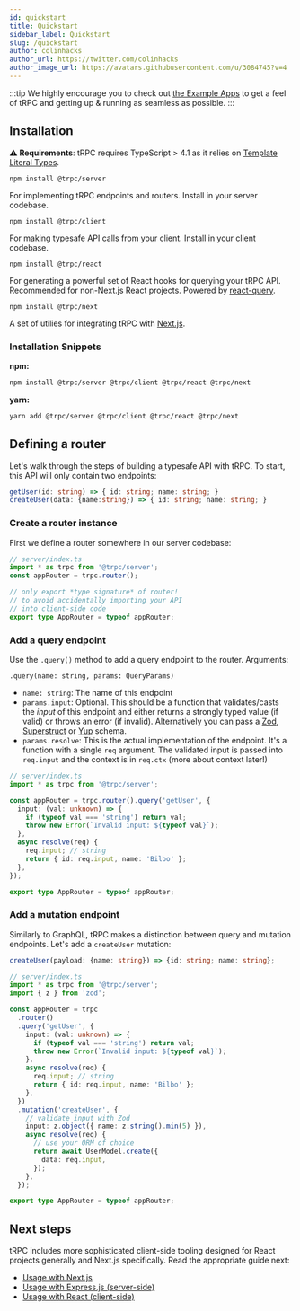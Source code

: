 ```yaml
---
id: quickstart
title: Quickstart
sidebar_label: Quickstart
slug: /quickstart
author: colinhacks
author_url: https://twitter.com/colinhacks
author_image_url: https://avatars.githubusercontent.com/u/3084745?v=4
---
```


:::tip
We highly encourage you to check out [the Example Apps](example-apps.md) to get a feel of tRPC and getting up & running as seamless as possible.
:::

## Installation

**⚠️ Requirements**: tRPC requires TypeScript > 4.1 as it relies on [Template Literal Types](https://www.typescriptlang.org/docs/handbook/2/template-literal-types.html).

`npm install @trpc/server`

For implementing tRPC endpoints and routers. Install in your server codebase.

`npm install @trpc/client`

For making typesafe API calls from your client. Install in your client codebase.

`npm install @trpc/react`

For generating a powerful set of React hooks for querying your tRPC API. Recommended for non-Next.js React projects. Powered by [react-query](https://react-query.tanstack.com/).

`npm install @trpc/next`

A set of utilies for integrating tRPC with [Next.js](https://nextjs.org/).

### Installation Snippets

**npm:**

```bash
npm install @trpc/server @trpc/client @trpc/react @trpc/next
```

**yarn:**

```bash
yarn add @trpc/server @trpc/client @trpc/react @trpc/next
```

## Defining a router

Let's walk through the steps of building a typesafe API with tRPC. To start, this API will only contain two endpoints:

```ts
getUser(id: string) => { id: string; name: string; }
createUser(data: {name:string}) => { id: string; name: string; }
```

### Create a router instance

First we define a router somewhere in our server codebase:

```ts
// server/index.ts
import * as trpc from '@trpc/server';
const appRouter = trpc.router();

// only export *type signature* of router!
// to avoid accidentally importing your API
// into client-side code
export type AppRouter = typeof appRouter;
```

### Add a query endpoint

Use the `.query()` method to add a query endpoint to the router. Arguments:

`.query(name: string, params: QueryParams)`

- `name: string`: The name of this endpoint
- `params.input`: Optional. This should be a function that validates/casts the _input_ of this endpoint and either returns a strongly typed value (if valid) or throws an error (if invalid). Alternatively you can pass a [Zod](https://github.com/colinhacks/zod), [Superstruct](https://github.com/ianstormtaylor/superstruct) or [Yup](https://github.com/jquense/yup) schema.
- `params.resolve`: This is the actual implementation of the endpoint. It's a function with a single `req` argument. The validated input is passed into `req.input` and the context is in `req.ctx` (more about context later!)

```ts
// server/index.ts
import * as trpc from '@trpc/server';

const appRouter = trpc.router().query('getUser', {
  input: (val: unknown) => {
    if (typeof val === 'string') return val;
    throw new Error(`Invalid input: ${typeof val}`);
  },
  async resolve(req) {
    req.input; // string
    return { id: req.input, name: 'Bilbo' };
  },
});

export type AppRouter = typeof appRouter;
```

### Add a mutation endpoint

Similarly to GraphQL, tRPC makes a distinction between query and mutation endpoints. Let's add a `createUser` mutation:

```ts
createUser(payload: {name: string}) => {id: string; name: string};
```

```ts
// server/index.ts
import * as trpc from '@trpc/server';
import { z } from 'zod';

const appRouter = trpc
  .router()
  .query('getUser', {
    input: (val: unknown) => {
      if (typeof val === 'string') return val;
      throw new Error(`Invalid input: ${typeof val}`);
    },
    async resolve(req) {
      req.input; // string
      return { id: req.input, name: 'Bilbo' };
    },
  })
  .mutation('createUser', {
    // validate input with Zod
    input: z.object({ name: z.string().min(5) }),
    async resolve(req) {
      // use your ORM of choice
      return await UserModel.create({
        data: req.input,
      });
    },
  });

export type AppRouter = typeof appRouter;
```

## Next steps

tRPC includes more sophisticated client-side tooling designed for React projects generally and Next.js specifically. Read the appropriate guide next:

- [Usage with Next.js](/docs/nextjs)
- [Usage with Express.js (server-side)](/docs/express)
- [Usage with React (client-side)](/docs/react)
